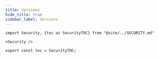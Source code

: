 ```yaml
---
title: Versions
hide_title: true
sidebar_label: Versions
---
```


```mdx-code-block
import Security, {toc as SecurityTOC} from "@site/../SECURITY.md"

<Security />

export const toc = SecurityTOC;
```
